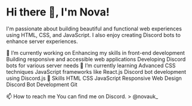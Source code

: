# Hi there 👋, I'm Nova!
I'm passionate about building beautiful and functional web experiences using HTML, CSS, and JavaScript. I also enjoy creating Discord bots to enhance server experiences.

🔭 I’m currently working on
Enhancing my skills in front-end development
Building responsive and accessible web applications
Developing Discord bots for various server needs
🌱 I’m currently learning
Advanced CSS techniques
JavaScript frameworks like React.js
Discord bot development using Discord.js
💼 Skills
HTML
CSS
JavaScript
Responsive Web Design
Discord Bot Development
Git

📫 How to reach me
You can find me on Discord. > @novauk_
